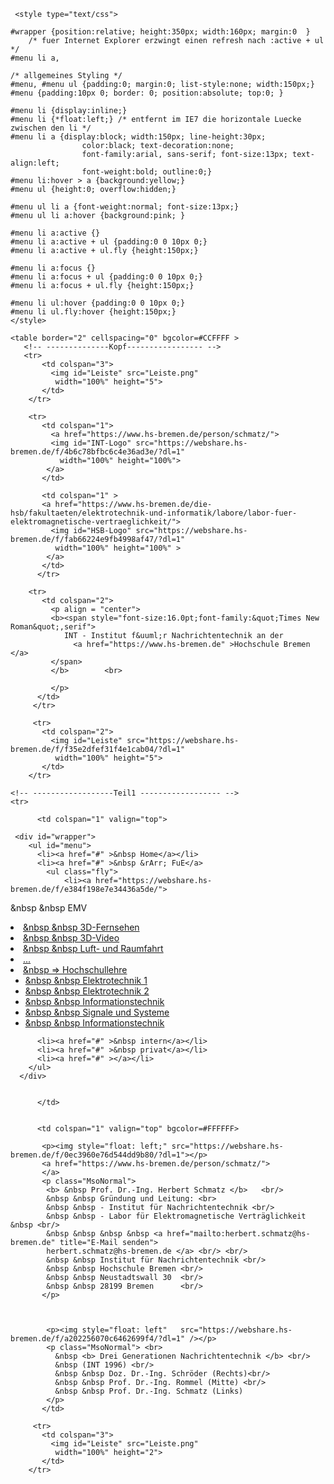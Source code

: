 <html lang="de-DE">
  <head>
   <meta charset="utf-8">
   <meta name="description" content="">
   <meta name="keywords" content="HTML, Metatags">
   <meta name="H.S." content="gp">

     <style type="text/css">
  
	#wrapper {position:relative; height:350px; width:160px; margin:0  }
		/* fuer Internet Explorer erzwingt einen refresh nach :active + ul */
	#menu li a,

	/* allgemeines Styling */
	#menu, #menu ul {padding:0; margin:0; list-style:none; width:150px;}
	#menu {padding:10px 0; border: 0; position:absolute; top:0; }

	#menu li {display:inline;}
	#menu li {*float:left;} /* entfernt im IE7 die horizontale Luecke zwischen den li */
	#menu li a {display:block; width:150px; line-height:30px; 
                    color:black; text-decoration:none; 
            	    font-family:arial, sans-serif; font-size:13px; text-align:left; 
                    font-weight:bold; outline:0;}
	#menu li:hover > a {background:yellow;}
	#menu ul {height:0; overflow:hidden;}

	#menu ul li a {font-weight:normal; font-size:13px;}
	#menu ul li a:hover {background:pink; }

	#menu li a:active {}
	#menu li a:active + ul {padding:0 0 10px 0;}
	#menu li a:active + ul.fly {height:150px;}

	#menu li a:focus {}
	#menu li a:focus + ul {padding:0 0 10px 0;}
	#menu li a:focus + ul.fly {height:150px;}

	#menu li ul:hover {padding:0 0 10px 0;}
	#menu li ul.fly:hover {height:150px;}
    </style>  
  </head>

  <body>

    <table border="2" cellspacing="0" bgcolor=#CCFFFF >   
       <!-- --------------Kopf----------------- -->
       <tr>
           <td colspan="3">
             <img id="Leiste" src="Leiste.png"
              width="100%" height="5">
           </td>
        </tr>

        <tr>
           <td colspan="1">
             <a href="https://www.hs-bremen.de/person/schmatz/">
             <img id="INT-Logo" src="https://webshare.hs-bremen.de/f/4b6c78bfbc6c4e36ad3e/?dl=1"
               width="100%" height="100%">
            </a>
           </td>

           <td colspan="1" >
           <a href="https://www.hs-bremen.de/die-hsb/fakultaeten/elektrotechnik-und-informatik/labore/labor-fuer-elektromagnetische-vertraeglichkeit/">
             <img id="HSB-Logo" src="https://webshare.hs-bremen.de/f/fab66224e9fb4998af47/?dl=1"
              width="100%" height="100%" >
            </a>
           </td>
          </tr>

        <tr>
           <td colspan="2">
             <p align = "center">
             <b><span style="font-size:16.0pt;font-family:&quot;Times New Roman&quot;,serif">
                INT - Institut f&uuml;r Nachrichtentechnik an der 
                  <a href="https://www.hs-bremen.de" >Hochschule Bremen </a>
             </span>
             </b>        <br>
          
             </p>
          </td>
         </tr>

         <tr>
           <td colspan="2">
             <img id="Leiste" src="https://webshare.hs-bremen.de/f/f35e2dfef31f4e1cab04/?dl=1"
              width="100%" height="5">
           </td>
        </tr>

	<!-- ------------------Teil1 ------------------ -->
 	<tr>

          <td colspan="1" valign="top">

     <div id="wrapper">
    	<ul id="menu">
          <li><a href="#" >&nbsp Home</a></li>
          <li><a href="#" >&nbsp &rArr; FuE</a>
            <ul class="fly">
                <li><a href="https://webshare.hs-bremen.de/f/e384f198e7e34436a5de/">
&nbsp &nbsp EMV</a></li>
                <li><a href="https://webshare.hs-bremen.de/f/8eb18e769b024db69716/">
&nbsp &nbsp 3D-Fernsehen</a></li>
                <li><a href="https://webshare.hs-bremen.de/f/f3e00633d06445618dcd/">
&nbsp &nbsp 3D-Video</a></li>
                <li><a href="https://webshare.hs-bremen.de/f/430477be65794678884a/">&nbsp &nbsp Luft- und Raumfahrt</a></li>
                <li><a href="#">...</a></li>
            </ul>
          </li>
          <li><a href="#" >&nbsp &rArr; Hochschullehre</a>
            <ul class="fly">
                <li><a href="#">&nbsp &nbsp Elektrotechnik 1</a></li>
                <li><a href="#">&nbsp &nbsp Elektrotechnik 2</a></li>
                <li><a href="#">&nbsp &nbsp Informationstechnik</a></li>
                <li><a href="#">&nbsp &nbsp Signale und Systeme</a></li>
                <li><a href="#">&nbsp &nbsp Informationstechnik</a></li>
            </ul>
          </li>

          <li><a href="#" >&nbsp intern</a></li>
          <li><a href="#" >&nbsp privat</a></li>
          <li><a href="#" ></a></li>
        </ul>
      </div>


          </td>


          <td colspan="1" valign="top" bgcolor=#FFFFFF>

           <p><img style="float: left;" src="https://webshare.hs-bremen.de/f/0ec3960e76d544dd9b80/?dl=1"></p>
           <a href="https://www.hs-bremen.de/person/schmatz/">
           </a>
           <p class="MsoNormal">
            <b> &nbsp Prof. Dr.-Ing. Herbert Schmatz </b>   <br/>
            &nbsp &nbsp Gründung und Leitung: <br>
            &nbsp &nbsp - Institut für Nachrichtentechnik <br/>
            &nbsp &nbsp - Labor für Elektromagnetische Verträglichkeit &nbsp <br/>
            &nbsp &nbsp &nbsp &nbsp <a href="mailto:herbert.schmatz@hs-bremen.de" title="E-Mail senden">
            herbert.schmatz@hs-bremen.de </a> <br/> <br/>
            &nbsp &nbsp Institut für Nachrichtentechnik <br/>
            &nbsp &nbsp Hochschule Bremen <br/>
            &nbsp &nbsp Neustadtswall 30  <br/>
            &nbsp &nbsp 28199 Bremen      <br/> 
           </p>
         
           

            <p><img style="float: left"   src="https://webshare.hs-bremen.de/f/a202256070c6462699f4/?dl=1" /></p>
            <p class="MsoNormal"> <br>
              &nbsp <b> Drei Generationen Nachrichtentechnik </b> <br/>
              &nbsp (INT 1996) <br/>
              &nbsp &nbsp Doz. Dr.-Ing. Schröder (Rechts)<br/>
              &nbsp &nbsp Prof. Dr.-Ing. Rommel (Mitte) <br/>
              &nbsp &nbsp Prof. Dr.-Ing. Schmatz (Links) 
            </p>
           </td>

         <tr>
           <td colspan="3">
             <img id="Leiste" src="Leiste.png"
              width="100%" height="2">
           </td>
        </tr>


	

  </body>
</html>
